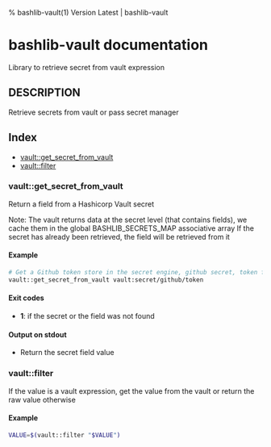 % bashlib-vault(1) Version Latest | bashlib-vault
# bashlib-vault documentation

Library to retrieve secret from vault expression

## DESCRIPTION

Retrieve secrets from vault or pass secret manager

## Index

* [vault::get_secret_from_vault](#vaultget_secret_from_vault)
* [vault::filter](#vaultfilter)

### vault::get_secret_from_vault

Return a field from a Hashicorp Vault secret

Note: The vault returns data at the secret level (that contains fields),
we cache them in the global BASHLIB_SECRETS_MAP associative array
If the secret has already been retrieved, the field will be retrieved from it

#### Example

```bash
# Get a Github token store in the secret engine, github secret, token field
vault::get_secret_from_vault vault:secret/github/token
```

#### Exit codes

* **1**: if the secret or the field was not found

#### Output on stdout

* Return the secret field value

### vault::filter

If the value is a vault expression, get the value from the vault
or return the raw value otherwise

#### Example

```bash
VALUE=$(vault::filter "$VALUE")
```

